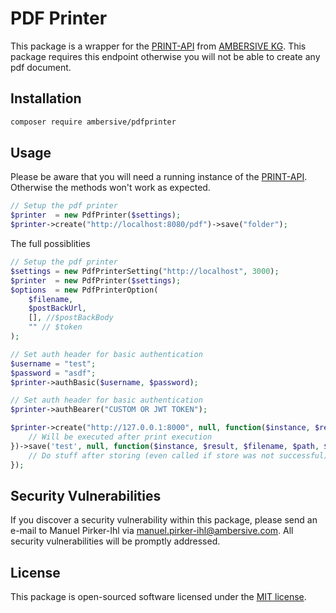 # PDF Printer
This package is a wrapper for the [PRINT-API](https://github.com/AMBERSIVE/print-api) from [AMBERSIVE KG](https://ambersive.com). This package requires this endpoint otherwise you will not be able to create any pdf document.

## Installation

```bash
composer require ambersive/pdfprinter
```

## Usage

Please be aware that you will need a running instance of the [PRINT-API](https://github.com/AMBERSIVE/print-api). Otherwise the methods won't work as expected.

```php
// Setup the pdf printer
$printer  = new PdfPrinter($settings);
$printer->create("http://localhost:8080/pdf")->save("folder");
```

The full possiblities

```php
// Setup the pdf printer
$settings = new PdfPrinterSetting("http://localhost", 3000);
$printer  = new PdfPrinter($settings);
$options  = new PdfPrinterOption(
    $filename, 
    $postBackUrl,
    [], //$postBackBody 
    "" // $token
);

// Set auth header for basic authentication
$username = "test";
$password = "asdf";
$printer->authBasic($username, $password);

// Set auth header for basic authentication
$printer->authBearer("CUSTOM OR JWT TOKEN");

$printer->create("http://127.0.0.1:8000", null, function($instance, $result, $options, $successful) {
    // Will be executed after print execution
})->save('test', null, function($instance, $result, $filename, $path, $successful){
    // Do stuff after storing (even called if store was not successful)
});
```


## Security Vulnerabilities

If you discover a security vulnerability within this package, please send an e-mail to Manuel Pirker-Ihl via [manuel.pirker-ihl@ambersive.com](mailto:manuel.pirker-ihl@ambersive.com). All security vulnerabilities will be promptly addressed.

## License

This package is open-sourced software licensed under the [MIT license](https://opensource.org/licenses/MIT).